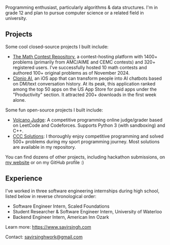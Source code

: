 Programming enthusiast, particularly algorithms & data structures.
I'm in grade 12 and plan to pursue computer science or a related field in university.

## Projects
Some cool closed-source projects I built include:
- [The Math Contest Repository](https://mathcontestrepository.pythonanywhere.com), a contest-hosting platform with 1400+ problems (primarily from AMC/AIME and CEMC contests) and 320+ registered users. I've successfully hosted 10 math contests and authored 100+ original problems as of November 2024.
- [Clonio AI](https://clonioai.guessoword.com), an iOS app that can transform people into AI chatbots based on DM/text conversation history. At its peak, this application ranked among the top 50 apps on the US App Store for paid apps under the "Productivity" section. It attracted 200+ downloads in the first week alone.

Some fun open-source projects I built include:
- [Volcano Judge](https://github.com/savirsingh/volcano-judge): A competitive programming online judge/grader based on LeetCode and Codeforces. Supports Python 3 (with sandboxing) and C++.
- [CCC Solutions](https://github.com/savirsingh/ccc-solutions): I thoroughly enjoy competitive programming and solved 500+ problems during my sport programming journey. Most solutions are available in my repository.

You can find dozens of other projects, including hackathon submissions, on [my website](https://savirsingh.com/projects) or on my GitHub profile :)

## Experience
I've worked in three software engineering internships during high school, listed below in reverse chronological order:
- Software Engineer Intern, Scaled Foundations
- Student Researcher & Software Engineer Intern, University of Waterloo
- Backend Engineer Intern, American Inn Ozark

Learn more: https://www.savirsingh.com

Contact: savirsinghwork@gmail.com
